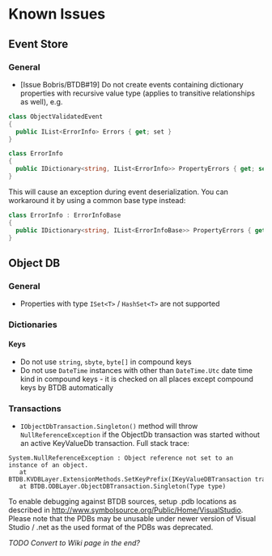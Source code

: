 # Known Issues
## Event Store

### General
- [Issue Bobris/BTDB#19] Do not create events containing dictionary properties with recursive value type (applies to transitive relationships as well), e.g.  
```csharp
class ObjectValidatedEvent 
{
  public IList<ErrorInfo> Errors { get; set }
}

class ErrorInfo
{
  public IDictionary<string, IList<ErrorInfo>> PropertyErrors { get; set; }
}
```
This will cause an exception during event deserialization. You can workaround it by using a common base type instead:
```csharp
class ErrorInfo : ErrorInfoBase
{
  public IDictionary<string, IList<ErrorInfoBase>> PropertyErrors { get; set; }
}
```

## Object DB
### General
- Properties with type `ISet<T>` / `HashSet<T>` are not supported

### Dictionaries
#### Keys
- Do not use `string`, `sbyte`, `byte[]` in compound keys
- Do not use `DateTime` instances with other than `DateTime.Utc` date time kind in compound keys - it is checked on all places except compound keys by BTDB automatically

### Transactions
- `IObjectDbTransaction.Singleton()` method will throw `NullReferenceException` if the ObjectDb transaction was started without an active KeyValueDb transaction. Full stack trace:
```
System.NullReferenceException : Object reference not set to an instance of an object.
   at BTDB.KVDBLayer.ExtensionMethods.SetKeyPrefix(IKeyValueDBTransaction transaction, Byte[] prefix)
   at BTDB.ODBLayer.ObjectDBTransaction.Singleton(Type type)
```

To enable debugging against BTDB sources, setup .pdb locations as described in http://www.symbolsource.org/Public/Home/VisualStudio. Please note that the PDBs may be unusable under newer version of Visual Studio / .net as the used format of the PDBs was deprecated.

*TODO Convert to Wiki page in the end?*

